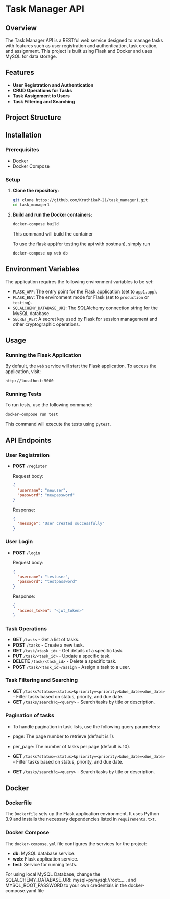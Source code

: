 # Task Manager API

## Overview

The Task Manager API is a RESTful web service designed to manage tasks with features such as user registration and authentication, task creation, and assignment. This project is built using Flask and Docker and uses MySQL for data storage.

## Features

- **User Registration and Authentication**
- **CRUD Operations for Tasks**
- **Task Assignment to Users**
- **Task Filtering and Searching**

## Project Structure
## Installation
### Prerequisites
- Docker
- Docker Compose
### Setup

1. **Clone the repository:**

    ```sh
    git clone https://github.com/KruthikaP-21/task_manager1.git
    cd task_manager1
    ```

2. **Build and run the Docker containers:**

    ```sh
    docker-compose build
    ```

    This command will build the container

    To use the flask app(for testing the api with postman), simply run
    ```sh
    docker-compose up web db
    ```

## Environment Variables

The application requires the following environment variables to be set:

- `FLASK_APP`: The entry point for the Flask application (set to `app1.app`).
- `FLASK_ENV`: The environment mode for Flask (set to `production` or `testing`).
- `SQLALCHEMY_DATABASE_URI`: The SQLAlchemy connection string for the MySQL database.
- `SECRET_KEY`: A secret key used by Flask for session management and other cryptographic operations.

## Usage

### Running the Flask Application

By default, the `web` service will start the Flask application. To access the application, visit:

```
http://localhost:5000
```

### Running Tests

To run tests, use the following command:

```sh
docker-compose run test
```

This command will execute the tests using `pytest`.

## API Endpoints

### User Registration

- **POST** `/register`
  
  Request body:
  
  ```json
  {
    "username": "newuser",
    "password": "newpassword"
  }
  ```

  Response:
  
  ```json
  {
    "message": "User created successfully"
  }
  ```

### User Login

- **POST** `/login`

  Request body:
  
  ```json
  {
    "username": "testuser",
    "password": "testpassword"
  }
  ```

  Response:
  
  ```json
  {
    "access_token": "<jwt_token>"
  }
  ```

### Task Operations

- **GET** `/tasks` - Get a list of tasks.
- **POST** `/tasks` - Create a new task.
- **GET** `/task/<task_id>` - Get details of a specific task.
- **PUT** `/task/<task_id>` - Update a specific task.
- **DELETE** `/task/<task_id>` - Delete a specific task.
- **POST** `/task/<task_id>/assign` - Assign a task to a user.

### Task Filtering and Searching

- **GET** `/tasks?status=<status>&priority=<priority>&due_date=<due_date>` - Filter tasks based on status, priority, and due date.
- **GET** `/tasks/search?q=<query>` - Search tasks by title or description.

### Pagination of tasks
- To handle pagination in task lists, use the following query parameters:
- page: The page number to retrieve (default is 1).
- per_page: The number of tasks per page (default is 10).
  
- **GET** `/tasks?status=<status>&priority=<priority>&due_date=<due_date>` - Filter tasks based on status, priority, and due date.
- **GET** `/tasks/search?q=<query>` - Search tasks by title or description.  

## Docker

### Dockerfile

The `Dockerfile` sets up the Flask application environment. It uses Python 3.9 and installs the necessary dependencies listed in `requirements.txt`.

### Docker Compose

The `docker-compose.yml` file configures the services for the project:

- **db**: MySQL database service.
- **web**: Flask application service.
- **test**: Service for running tests.

For using local MySQL Database, change the SQLALCHEMY_DATABASE_URI: mysql+pymysql://root:..... and MYSQL_ROOT_PASSWORD to your own credentials in the docker-compose.yaml file

